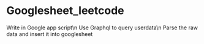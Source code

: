 # Googlesheet_leetcode

Write in Google app script\n
Use Graphql to query userdata\n
Parse the raw data and insert it into googlesheet
